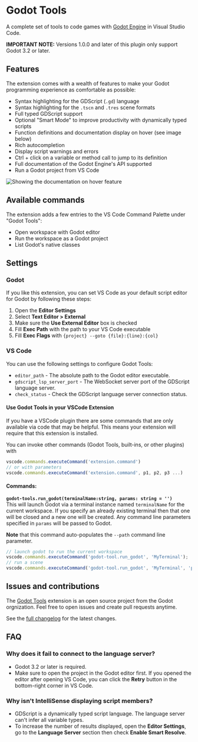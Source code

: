 # Godot Tools

A complete set of tools to code games with
[Godot Engine](http://www.godotengine.org/) in Visual Studio Code.

**IMPORTANT NOTE:** Versions 1.0.0 and later of this plugin only support
Godot 3.2 or later.

## Features

The extension comes with a wealth of features to make your Godot programming
experience as comfortable as possible:

- Syntax highlighting for the GDScript (`.gd`) language
- Syntax highlighting for the `.tscn` and `.tres` scene formats
- Full typed GDScript support
- Optional "Smart Mode" to improve productivity with dynamically typed scripts
- Function definitions and documentation display on hover (see image below)
- Rich autocompletion
- Display script warnings and errors
- Ctrl + click on a variable or method call to jump to its definition
- Full documentation of the Godot Engine's API supported
- Run a Godot project from VS Code

![Showing the documentation on hover feature](img/godot-tools.png)

## Available commands

The extension adds a few entries to the VS Code Command Palette under "Godot Tools":

- Open workspace with Godot editor
- Run the workspace as a Godot project
- List Godot's native classes


## Settings

### Godot

If you like this extension, you can set VS Code as your default script editor
for Godot by following these steps:

1. Open the **Editor Settings**
2. Select **Text Editor > External**
3. Make sure the **Use External Editor** box is checked
4. Fill **Exec Path** with the path to your VS Code executable
5. Fill **Exec Flags** with `{project} --goto {file}:{line}:{col}`

### VS Code

You can use the following settings to configure Godot Tools:

- `editor_path` - The absolute path to the Godot editor executable.
- `gdscript_lsp_server_port` - The WebSocket server port of the GDScript language server.
- `check_status` - Check the GDScript language server connection status.

#### Use Godot Tools in your VSCode Extension
If you have a VSCode plugin there are some commands that are only available via code that may be helpful.  This means your extension will require that this extension is installed.

You can invoke other commands (Godot Tools, built-ins, or other plugins) with 
```typescript
vscode.commands.executeCommand('extension.command')
// or with parameters
vscode.commands.executeCommand('extension.command', p1, p2, p3 ...)
```

#### Commands:

__`godot-tools.run_godot(terminalName:string, params: string = '')`__ <br/>
This will launch Godot via a terminal instance named `terminalName` for the current workspace.  If you specify an already existing terminal then that one will be closed and a new one will be created.  Any command line parameters specified in `params` will be passed to Godot.  

__Note__ that this command auto-populates the `--path` command line parameter.
```typescript
// launch godot to run the current workspace
vscode.commands.executeCommand('godot-tool.run_godot', 'MyTerminal');
// run a scene
vscode.commands.executeCommand('godot-tool.run_godot', 'MyTerminal', 'path/to/scene.tscn');
```

## Issues and contributions

The [Godot Tools](https://github.com/godotengine/godot-vscode-plugin) extension
is an open source project from the Godot orgnization. Feel free to open issues
and create pull requests anytime.

See the [full changelog](https://github.com/GodotExplorer/godot-tools/blob/master/CHANGELOG.md)
for the latest changes.

## FAQ

### Why does it fail to connect to the language server?

- Godot 3.2 or later is required.
- Make sure to open the project in the Godot editor first. If you opened
  the editor after opening VS Code, you can click the **Retry** button
  in the bottom-right corner in VS Code.

### Why isn't IntelliSense displaying script members?

- GDScript is a dynamically typed script language. The language server can't
  infer all variable types.
- To increase the number of results displayed, open the **Editor Settings**,
  go to the **Language Server** section then check **Enable Smart Resolve**.
